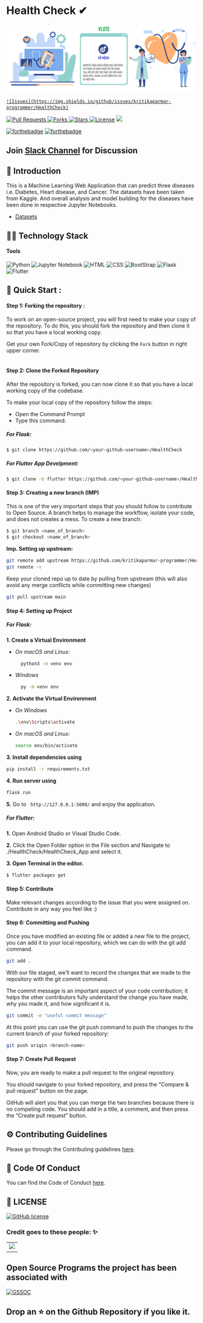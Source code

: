 # Health Check ✔

<p align="center">
  <a href="https://github.com/kritikaparmar-programmer/HealthCheck">
    <img src="https://github.com/kritikaparmar-programmer/HealthCheck/blob/main/static/bg_healthcheck.png" alt="image" >


    ![Issues](https://img.shields.io/github/issues/kritikaparmar-programmer/HealthCheck)
![Pull Requests](https://img.shields.io/github/issues-pr/kritikaparmar-programmer/HealthCheck)
![Forks](https://img.shields.io/github/forks/kritikaparmar-programmer/HealthCheck)
![Stars](https://img.shields.io/github/stars/kritikaparmar-programmer/HealthCheck)
[![License](https://img.shields.io/github/license/kritikaparmar-programmer/HealthCheck)](https://github.com/kritikaparmar-programmer/HealthCheck)
![](https://img.shields.io/github/repo-size/kritikaparmar-programmer/HealthCheck.svg?label=Repo%20size&style=flat-square)&nbsp;

  </a>

[![forthebadge](https://forthebadge.com/images/badges/built-with-love.svg)](https://forthebadge.com)
[![forthebadge](https://forthebadge.com/images/badges/made-with-python.svg)](https://forthebadge.com)

<p align="center"><h2>Join <a href="https://join.slack.com/t/newworkspace-bzg8318/shared_invite/zt-mkgixmly-GFjx2bFPetz837_V24h_1Q">Slack Channel</a> for Discussion</h2></p>

## 👀 Introduction

This is a Machine Learning Web Application that can predict three diseases i.e. Diabetes, Heart disease, and Cancer. The datasets have been taken from Kaggle. And overall analysis and model building for the diseases have been done in respective Jupyter Notebooks.

- [Datasets](https://github.com/kritikaparmar-programmer/HealthCheck/tree/main/Datasets)

## 👩‍💻 Technology Stack

#### **Tools**

<img alt="Python" src="https://img.shields.io/badge/Python-3776AB?style=for-the-badge&logo=python&logoColor=white"/> 
<img alt="Jupyter Notebook" src="https://img.shields.io/badge/Jupyter-F37626.svg?&style=for-the-badge&logo=Jupyter&logoColor=white"/> 
<img alt="HTML" src="https://img.shields.io/badge/HTML-239120?style=for-the-badge&logo=html5&logoColor=white"/> 
<img alt="CSS" src="https://img.shields.io/badge/CSS-239120?&style=for-the-badge&logo=css3&logoColor=white"/> 
<img alt="BootStrap" src="https://img.shields.io/badge/Bootstrap-563D7C?style=for-the-badge&logo=bootstrap&logoColor=white"/> 
<img alt="Flask" src="https://img.shields.io/badge/Flask-000000?style=for-the-badge&logo=flask&logoColor=white"/> 
<img alt="Flutter" src="https://img.shields.io/badge/Flutter-02569B?style=for-the-badge&logo=flutter&logoColor=white"/> 


## 🚀 Quick Start :

#### Step 1: Forking the repository :

To work on an open-source project, you will first need to make your copy of the repository. To do this, you should fork the repository and then clone it so that you have a local working copy.

Get your own Fork/Copy of repository by clicking the `Fork` button in right upper corner.<br><br>

#### Step 2: Clone the Forked Repository

After the repository is forked, you can now clone it so that you have a local working copy of the codebase.

To make your local copy of the repository follow the steps:
- Open the Command Prompt
- Type this command:
  
##### For Flask:
```bash
$ git clone https://github.com/<your-github-username>/HealthCheck
```
##### For Flutter App Develpment:
```bash
$ git clone -b flutter https://github.com/<your-github-username>/HealthCheck
```

#### Step 3: Creating a new branch (IMP)
This is one of the very important steps that you should follow to contribute to Open Source. A branch helps to manage the workflow, isolate your code, and does not creates a mess. To create a new branch:
  
```bash
$ git branch <name_of_branch>
$ git checkout <name_of_branch>
```

**Imp. Setting up upstream:**
```bash
git remote add upstream https://github.com/kritikaparmar-programmer/HealthCheck
git remote -v
```
Keep your cloned repo up to date by pulling from upstream (this will also avoid any merge conflicts while committing new changes)
```bash
git pull upstream main
```

#### Step 4: Setting up Project

##### For Flask:
**1. Create a Virtual Environment**

- *On macOS and Linux:*
  ```bash
    python3 -m venv env
  ```
- *Windows*
  ```bash
    py -m venv env
  ````

**2. Activate the Virtual Environment**
  - *On Windows*
    ```bash
    .\env\Scripts\activate
    ```
  - *On macOS and Linux:*
    ```bash
    source env/bin/activate
    ```

**3. Install dependencies using**
```bash
pip install -r requirements.txt
```

**4. Run server using**

```bash
flask run
```

**5.** Go to ` http://127.0.0.1:5000/` and enjoy the application.

##### For Flutter:
**1.** Open Android Studio or Visual Studio Code.

**2.** Click the Open Folder option in the File section and Navigate to ./HealthCheck/HealthCheck_App and select it.

**3. Open Terminal in the editor.**

```bash
$ flutter packages get
```

#### Step 5: Contribute
Make relevant changes according to the issue that you were assigned on. Contribute in any way you feel like :)

#### Step 6: Committing and Pushing
Once you have modified an existing file or added a new file to the project, you can add it to your local repository, which we can do with the git add command.

```bash
git add .
```
With our file staged, we’ll want to record the changes that we made to the repository with the git commit command.

The commit message is an important aspect of your code contribution; it helps the other contributors fully understand the change you have made, why you made it, and how significant it is.

```bash
git commit -m "useful commit message"
```

At this point you can use the git push command to push the changes to the current branch of your forked repository:

```bash
git push origin <branch-name>
```

#### Step 7: Create Pull Request
Now, you are ready to make a pull request to the original repository.

You should navigate to your forked repository, and press the "Compare & pull request" button on the page.

GitHub will alert you that you can merge the two branches because there is no competing code. You should add in a title, a comment, and then press the “Create pull request” button.

## ⚙ Contributing Guidelines
Please go through the Contributing guidelines <a href="https://github.com/kritikaparmar-programmer/HealthCheck/blob/main/CONTRIBUTING.md">here</a>.
## 📖 Code Of Conduct
You can find the Code of Conduct <a href="https://github.com/kritikaparmar-programmer/HealthCheck/blob/main/CODE_OF_CONDUCT.md">here</a>.


## 📜 LICENSE

[![GitHub license](https://img.shields.io/github/license/kritikaparmar-programmer/HealthCheck?logo=github)](https://github.com/kritikaparmar-programmer/HealthCheck/blob/main/LICENSE)

### Credit goes to these people: ✨

<table>
	<tr>
		<td>
			<a href="https://github.com/kritikaparmar-programmer/HealthCheck/graphs/contributors">
  <img src="https://contrib.rocks/image?repo=kritikaparmar-programmer/HealthCheck" />
</a>
		</td>
	</tr>
</table>

## Open Source Programs the project has been associated with
[![GSSOC](https://gssoc.girlscript.tech/images/favicon/favicon.png)](https://gssoc.girlscript.tech/)


## Drop an ⭐ on the Github Repository if you like it.<br><br>


